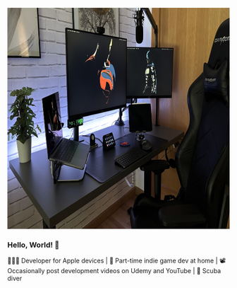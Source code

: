 <p><img src="https://github.com/ArtCC/artcc.github.io/blob/main/assets/setup.jpeg" height="500"></p>

### Hello, World! 👋

👨🏻‍💻 Developer for Apple devices | 👾 Part-time indie game dev at home | 📽️ Occasionally post development videos on Udemy and YouTube | 🤿 Scuba diver
